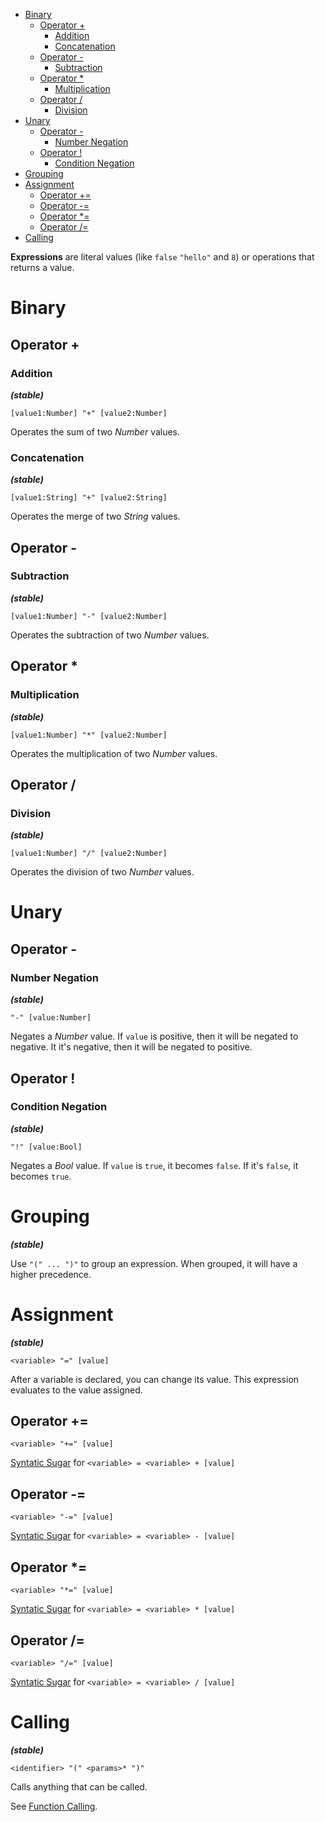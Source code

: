 - [Binary](#binary)
	- [Operator +](#operator-)
		- [Addition](#addition)
		- [Concatenation](#concatenation)
	- [Operator -](#operator--)
		- [Subtraction](#subtraction)
	- [Operator \*](#operator--1)
		- [Multiplication](#multiplication)
	- [Operator /](#operator--2)
		- [Division](#division)
- [Unary](#unary)
	- [Operator -](#operator---1)
		- [Number Negation](#number-negation)
	- [Operator !](#operator--3)
		- [Condition Negation](#condition-negation)
- [Grouping](#grouping)
- [Assignment](#assignment)
	- [Operator +=](#operator--4)
	- [Operator -=](#operator---2)
	- [Operator \*=](#operator--5)
	- [Operator /=](#operator--6)
- [Calling](#calling)


**Expressions** are literal values (like `false` `"hello"` and `8`) or operations that returns a value.


# Binary

## Operator +
### Addition

***(stable)***


`[value1:Number] "+" [value2:Number]`


Operates the sum of two *Number* values.



### Concatenation

***(stable)***


`[value1:String] "+" [value2:String]`


Operates the merge of two *String* values.



## Operator -
### Subtraction

***(stable)***


`[value1:Number] "-" [value2:Number]`


Operates the subtraction of two *Number* values.



## Operator *
### Multiplication

***(stable)***


`[value1:Number] "*" [value2:Number]`


Operates the multiplication of two *Number* values.



## Operator /
### Division

***(stable)***


`[value1:Number] "/" [value2:Number]`


Operates the division of two *Number* values.



# Unary

## Operator -
### Number Negation

***(stable)***


`"-" [value:Number]`


Negates a *Number* value.
If `value` is positive, then it will be negated to negative. It it's negative, then it will be negated to positive.



## Operator !
### Condition Negation

***(stable)***


`"!" [value:Bool]`


Negates a *Bool* value.
If `value` is `true`, it becomes `false`. If it's `false`, it becomes `true`.



# Grouping

***(stable)***


Use `"(" ... ")"` to group an expression. When grouped, it will have a higher precedence.



# Assignment

***(stable)***


`<variable> "=" [value]`


After a variable is declared, you can change its value. This expression evaluates to the value assigned.



## Operator +=

`<variable> "+=" [value]`


[Syntatic Sugar](/doc/language/syntax/syntatic_sugar.md) for `<variable> = <variable> + [value]`



## Operator -=

`<variable> "-=" [value]`


[Syntatic Sugar](/doc/language/syntax/syntatic_sugar.md) for `<variable> = <variable> - [value]`



## Operator *=

`<variable> "*=" [value]`


[Syntatic Sugar](/doc/language/syntax/syntatic_sugar.md) for `<variable> = <variable> * [value]`



## Operator /=

`<variable> "/=" [value]`


[Syntatic Sugar](/doc/language/syntax/syntatic_sugar.md) for `<variable> = <variable> / [value]`



# Calling

***(stable)***


`<identifier> "(" <params>* ")"`

Calls anything that can be called.

See [Function Calling](/doc/language/features/functions.md#calling).